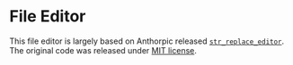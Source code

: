 # File Editor

This file editor is largely based on Anthorpic released [`str_replace_editor`](https://github.com/anthropics/anthropic-quickstarts/tree/main/computer-use-demo/computer_use_demo/tools/edit.py). The original code was released under [MIT license](https://github.com/anthropics/anthropic-quickstarts/blob/e373524f07594d48c3f9563248ea282a4c306c0c/LICENSE).
